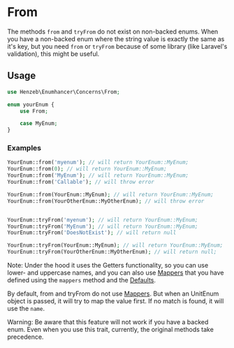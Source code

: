 # From

The methods `from` and `tryFrom` do not exist on non-backed enums. When you have
a non-backed enum where the string value is exactly the same as it's key, but
you need `from` or `tryFrom` because of some library (like Laravel's validation),
this might be useful.

## Usage

```php
use Henzeb\Enumhancer\Concerns\From;

enum yourEnum {
    use From;

    case MyEnum;
}
```

### Examples

```php
YourEnum::from('myenum'); // will return YourEnum::MyEnum;
YourEnum::from(0); // will return YourEnum::MyEnum;
YourEnum::from('MyEnum'); // will return YourEnum::MyEnum;
YourEnum::from('Callable'); // will throw error

YourEnum::from(YourEnum::MyEnum); // will return YourEnum::MyEnum;
YourEnum::from(YourOtherEnum::MyOtherEnum); // will throw error


YourEnum::tryFrom('myenum'); // will return YourEnum::MyEnum;
YourEnum::tryFrom('MyEnum'); // will return YourEnum::MyEnum;
YourEnum::tryFrom('DoesNotExist'); // will return null

YourEnum::tryFrom(YourEnum::MyEnum); // will return YourEnum::MyEnum;
YourEnum::tryFrom(YourOtherEnum::MyOtherEnum); // will return null;
```

Note: Under the hood it uses the Getters functionality, so you can use lower- and
uppercase names, and you can also use [Mappers](mappers.md) that you have
defined using the `mappers` method and the [Defaults](mappers.md).

By default, from and tryFrom do not use [Mappers](mappers.md). But when
an UnitEnum object is passed, it will try to map the value first. If
no match is found, it will use the `name`.

Warning: Be aware that this feature will not work if you have a backed enum.
Even when you use this trait, currently, the original methods take precedence.
